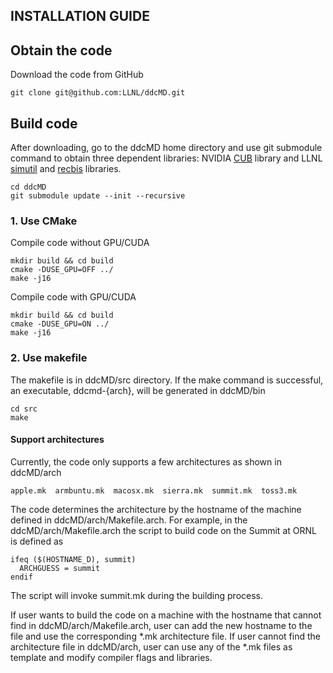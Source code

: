 ## INSTALLATION GUIDE 

## Obtain the code
Download the code from GitHub
```
git clone git@github.com:LLNL/ddcMD.git
```

## Build code
After downloading, go to the ddcMD home directory and use git submodule command to obtain three dependent libraries: 
NVIDIA [CUB](https://github.com/NVlabs/cub) library and LLNL [simutil](https://github.com/LLNL/simutil) and [recbis](https://github.com/LLNL/recbis) libraries.
```
cd ddcMD
git submodule update --init --recursive
```

### 1. Use CMake 
Compile code without GPU/CUDA

```
mkdir build && cd build
cmake -DUSE_GPU=OFF ../
make -j16
```

Compile code with GPU/CUDA

```
mkdir build && cd build
cmake -DUSE_GPU=ON ../
make -j16
```
### 2. Use makefile

The makefile is in ddcMD/src directory. If the make command is successful, an executable, ddcmd-{arch}, will be generated in ddcMD/bin
```
cd src
make
```

#### Support architectures
Currently, the code only supports a few architectures as shown in ddcMD/arch
```
apple.mk  armbuntu.mk  macosx.mk  sierra.mk  summit.mk  toss3.mk
```

The code determines the architecture by the hostname of the machine defined in ddcMD/arch/Makefile.arch. For example, in the ddcMD/arch/Makefile.arch the script to build code on the Summit at ORNL is defined as
```
ifeq ($(HOSTNAME_D), summit)
  ARCHGUESS = summit
endif
```
The script will invoke summit.mk during the building process.

If user wants to build the code on a machine with the hostname that cannot find in ddcMD/arch/Makefile.arch, user can add the new hostname to the file and use the corresponding \*.mk architecture file. If user cannot find the architecture file in ddcMD/arch, user can use any of the \*.mk files as template and modify compiler flags and libraries.


